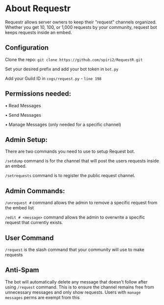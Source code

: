 # About Requestr
Requestr allows server owners to keep their "request" channels organized. Whether you get 10, 100, or 1,000 requests by your community, request bot keeps requests inside an embed.  

## Configuration

Clone the repo: `git clone https://github.com/spiri2/RequestR.git`

Set your desired prefix and add your bot token in `bot.py`

Add your Guild ID in `cogs/request.py` - `line 198`

## Permissions needed: 

• Read Messages

• Send Messages

• Manage Messages (only needed for a specific channel)

## Admin Setup:
There are two commands you need to use to setup Request bot.  

`/setdump` command is for the channel that will post the users requests inside an embed.

`/setrequests` command is to register the public request channel. 

## Admin Commands:
`/unrequest #` command allows the admin to remove a specific request from the embed list

`/edit # <message>` command allows the admin to overwrite a specific request that currently exists.

## User Command
`/request` is the slash command that your community will use to make requests 

## Anti-Spam
The bot will automatically delete any message that doesn't follow after using `/request` command. This is to ensure the channel remains free from unnecessary messages and only show requests. Users with `manage messages` perms are exempt from this 
